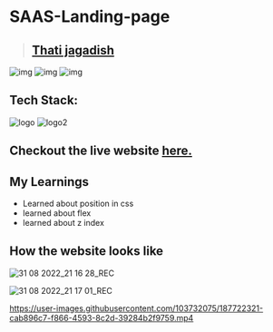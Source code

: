 # SAAS-Landing-page
> ## [Thati jagadish](https://vercel.com/jagadishthati/protfolio/FjwQK34X5QWvNMRANtgv5rXq6wNZ)

![img](https://img.shields.io/badge/Deployed-yes-green) ![img](https://img.shields.io/badge/Responsive-yes-green) ![img](https://img.shields.io/badge/Time--taken-10%20hrs-green)

 ## Tech Stack:
 ![logo](https://camo.githubusercontent.com/5bcb7cda967deb354d2abb58d21c13144d67ddbb706201f1541de2ffd4e2f46b/68747470733a2f2f696d672e736869656c64732e696f2f62616467652f68746d6c2d3336373041303f7374796c653d666f722d7468652d6261646765266c6f676f3d68746d6c35266c6f676f436f6c6f723d7768697465)
 ![logo2](https://camo.githubusercontent.com/e7cb3fc3ebe0810ae2e44dd335f0b12714a39fc6de9d883d213b5cfbfa9a2b02/68747470733a2f2f696d672e736869656c64732e696f2f62616467652f4353532d2532333465613934622e7376673f7374796c653d666f722d7468652d6261646765266c6f676f3d63737333266c6f676f436f6c6f723d7768697465)
 
 ## Checkout the live website [here.](https://saas-landing-page-tau.vercel.app/)
 
 ## My Learnings
 - Learned about position in css
 - learned about flex
 - learned about z index
 
 ## How the website looks like 
 ![31 08 2022_21 16 28_REC](https://user-images.githubusercontent.com/103732075/187722270-4d9ee041-2bd4-4c06-bb2b-e56a3c4de996.png)

![31 08 2022_21 17 01_REC](https://user-images.githubusercontent.com/103732075/187722411-9ed893c5-77d5-4b7c-87f8-f090ffe9b8e2.png)

https://user-images.githubusercontent.com/103732075/187722321-cab896c7-f866-4593-8c2d-39284b2f9759.mp4

